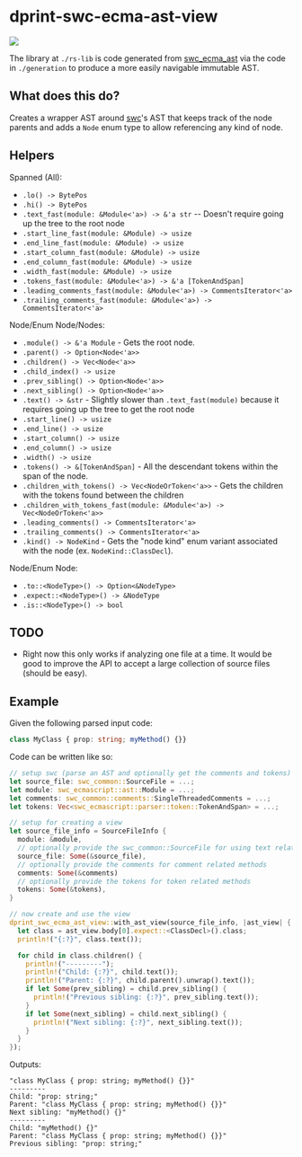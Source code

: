 # dprint-swc-ecma-ast-view

[![](https://img.shields.io/crates/v/dprint-swc-ecma-ast-view.svg)](https://crates.io/crates/dprint-swc-ecma-ast-view)

The library at `./rs-lib` is code generated from [swc_ecma_ast](https://crates.io/crates/swc_ecma_ast) via the code in `./generation` to produce a more easily navigable immutable AST.

## What does this do?

Creates a wrapper AST around [swc](https://github.com/swc-project/swc)'s AST that keeps track of the node parents and adds a `Node` enum type to allow referencing any kind of node.

## Helpers

Spanned (All):

- `.lo() -> BytePos`
- `.hi() -> BytePos`
- `.text_fast(module: &Module<'a>) -> &'a str` -- Doesn't require going up the tree to the root node
- `.start_line_fast(module: &Module) -> usize`
- `.end_line_fast(module: &Module) -> usize`
- `.start_column_fast(module: &Module) -> usize`
- `.end_column_fast(module: &Module) -> usize`
- `.width_fast(module: &Module) -> usize`
- `.tokens_fast(module: &Module<'a>) -> &'a [TokenAndSpan]`
- `.leading_comments_fast(module: &Module<'a>) -> CommentsIterator<'a>`
- `.trailing_comments_fast(module: &Module<'a>) -> CommentsIterator<'a>`

Node/Enum Node/Nodes:

- `.module() -> &'a Module` - Gets the root node.
- `.parent() -> Option<Node<'a>>`
- `.children() -> Vec<Node<'a>>`
- `.child_index() -> usize`
- `.prev_sibling() -> Option<Node<'a>>`
- `.next_sibling() -> Option<Node<'a>>`
- `.text() -> &str` - Slightly slower than `.text_fast(module)` because it requires going up the tree to get the root node
- `.start_line() -> usize`
- `.end_line() -> usize`
- `.start_column() -> usize`
- `.end_column() -> usize`
- `.width() -> usize`
- `.tokens() -> &[TokenAndSpan]` - All the descendant tokens within the span of the node.
- `.children_with_tokens() -> Vec<NodeOrToken<'a>>` - Gets the children with the tokens found between the children
- `.children_with_tokens_fast(module: &Module<'a>) -> Vec<NodeOrToken<'a>>`
- `.leading_comments() -> CommentsIterator<'a>`
- `.trailing_comments() -> CommentsIterator<'a>`
- `.kind() -> NodeKind` - Gets the "node kind" enum variant associated with the node (ex. `NodeKind::ClassDecl`).

Node/Enum Node:

- `.to::<NodeType>() -> Option<&NodeType>`
- `.expect::<NodeType>() -> &NodeType`
- `.is::<NodeType>() -> bool`

## TODO

- Right now this only works if analyzing one file at a time. It would be good to improve the API to accept a large
  collection of source files (should be easy).

## Example

Given the following parsed input code:

<!-- dprint-ignore -->
```ts
class MyClass { prop: string; myMethod() {}}
```

Code can be written like so:

```rust
// setup swc (parse an AST and optionally get the comments and tokens)
let source_file: swc_common::SourceFile = ...;
let module: swc_ecmascript::ast::Module = ...;
let comments: swc_common::comments::SingleThreadedComments = ...;
let tokens: Vec<swc_ecmascript::parser::token::TokenAndSpan> = ...;

// setup for creating a view
let source_file_info = SourceFileInfo {
  module: &module,
  // optionally provide the swc_common::SourceFile for using text related methods
  source_file: Some(&source_file),
  // optionally provide the comments for comment related methods
  comments: Some(&comments)
  // optionally provide the tokens for token related methods
  tokens: Some(&tokens),
}

// now create and use the view
dprint_swc_ecma_ast_view::with_ast_view(source_file_info, |ast_view| {
  let class = ast_view.body[0].expect::<ClassDecl>().class;
  println!("{:?}", class.text());

  for child in class.children() {
    println!("---------");
    println!("Child: {:?}", child.text());
    println!("Parent: {:?}", child.parent().unwrap().text());
    if let Some(prev_sibling) = child.prev_sibling() {
      println!("Previous sibling: {:?}", prev_sibling.text());
    }
    if let Some(next_sibling) = child.next_sibling() {
      println!("Next sibling: {:?}", next_sibling.text());
    }
  }
});
```

Outputs:

```
"class MyClass { prop: string; myMethod() {}}"
---------
Child: "prop: string;"
Parent: "class MyClass { prop: string; myMethod() {}}"
Next sibling: "myMethod() {}"
---------
Child: "myMethod() {}"
Parent: "class MyClass { prop: string; myMethod() {}}"
Previous sibling: "prop: string;"
```
